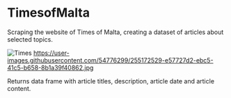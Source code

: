 # TimesofMalta

Scraping the website of Times of Malta, creating a dataset of articles about selected topics.

![Times](https://github.com/gruppetta/Embedding-QA-Maltese-law-notes/assets/54776299/e57727d2-ebc5-41c5-b658-8b1a39f40862)
https://user-images.githubusercontent.com/54776299/255172529-e57727d2-ebc5-41c5-b658-8b1a39f40862.jpg

Returns data frame with article titles, description, article date and article content. 
